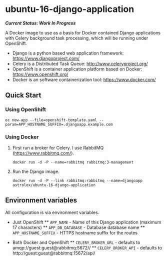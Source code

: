 # ubuntu-16-django-application

**_Current Status: Work In Progress_**

A Docker image to use as a basis for Docker contained Django applications with Celery background task processing, which will be running under OpenShift.

* Django is a python based web application framework: https://www.djangoproject.com/
* Celery is a Distributed Task Queue: http://www.celeryproject.org/
* OpenShift is a container application platform based on Docker: https://www.openshift.org/
* Docker is an software containerization tool: https://www.docker.com/

## Quick Start

### Using OpenShift

```
oc new-app --file=openshift-template.yaml --param=APP_HOSTNAME_SUFFIX=.djangoapp.example.com
```

### Using Docker

 1. First run a broker for Celery. I use RabbitMQ (https://www.rabbitmq.com/).
    ```
    docker run -d -P --name=rabbitmq rabbitmq:3-management 
    ```

 2. Run the Django image.
    ```
    docker run -d -P --link rabbitmq:rabbitmq --name=djangoapp astrolox/ubuntu-16-django-application
    ```

## Environment variables

All configuration is via environment variables.

* Just OpenShift
** ``APP_NAME`` - Name of this Django application (maximum 17 characters)
** ``APP_DB_DATABASE`` - Database database name
** ``APP_HOSTNAME_SUFFIX`` - HTTPS hostname suffix for the routes

* Both Docker and OpenShift
** ``CELERY_BROKER_URL`` - defaults to amqp://guest:guest@rabbitmq:5672//
** ``CELERY_BROKER_API`` - defaults to http://guest:guest@rabbitmq:15672/api/
